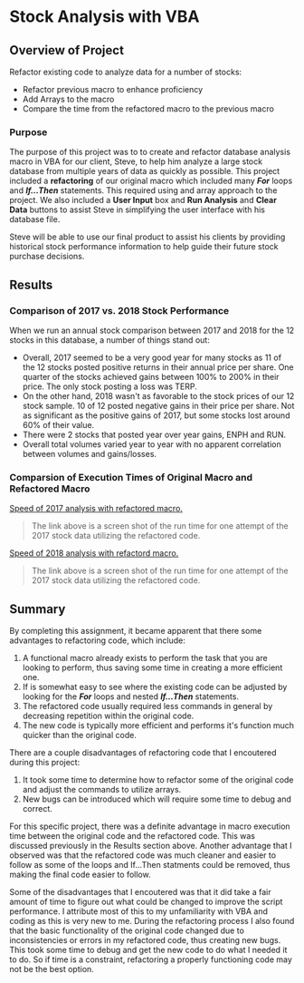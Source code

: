 # Stock Analysis with VBA

## Overview of Project

Refactor existing code to analyze data for a number of stocks:
- Refactor previous macro to enhance proficiency
- Add Arrays to the macro
- Compare the time from the refactored macro to the previous macro

### Purpose

  The purpose of this project was to to create and refactor database analysis macro in VBA for our client, Steve, to help him analyze a large stock database from multiple years of data as quickly as possible. This project included a **refactoring** of our original macro which included many ***For*** loops and ***If...Then*** statements. This required using and array approach to the project. We also included a **User Input** box and **Run Analysis** and **Clear Data** buttons to assist Steve in simplifying the user interface with his database file.
  
  Steve will be able to use our final product to assist his clients by providing historical stock performance information to help guide their future stock purchase decisions.

## Results

### Comparison of 2017 vs. 2018 Stock Performance

When we run an annual stock comparison between 2017 and 2018 for the 12 stocks in this database, a number of things stand out:
* Overall, 2017 seemed to be a very good year for many stocks as 11 of the 12 stocks posted positive returns in their annual price per share. One quarter of the stocks achieved gains between 100% to 200% in their price. The only stock posting a loss was TERP.
* On the other hand, 2018 wasn't as favorable to the stock prices of our 12 stock sample. 10 of 12 posted negative gains in their price per share. Not as significant as the positive gains of 2017, but some stocks lost around 60% of their value.
* There were 2 stocks that posted year over year gains, ENPH and RUN.
* Overall total volumes varied year to year with no apparent correlation between volumes and gains/losses.

### Comparsion of Execution Times of Original Macro and Refactored Macro

[Speed of 2017 analysis with refactored macro.](/Resources/VBA_Challenge_2017.png)

> The link above is a screen shot of the run time for one attempt of the 2017 stock data utilizing the refactored code.

[Speed of 2018 analysis with refactord macro.](/Resources/VBA_Challenge_2018.png)

> The link above is a screen shot of the run time for one attempt of the 2017 stock data utilizing the refactored code.

## Summary

By completing this assignment, it became apparent that there some advantages to refactoring code, which include:
1. A functional macro already exists to perform the task that you are looking to perform, thus saving some time in creating a more efficient one.
2. If is somewhat easy to see where the existing code can be adjusted by looking for the ***For*** loops and nested ***If...Then*** statements.
3. The refactored code usually required less commands in general by decreasing repetition within the original code. 
4. The new code is typically more efficient and performs it's function much quicker than the original code.

There are a couple disadvantages of refactoring code that I encoutered during this project:
1. It took some time to determine how to refactor some of the original code and adjust the commands to utilize arrays.
2. New bugs can be introduced which will require some time to debug and correct.

For this specific project, there was a definite advantage in macro execution time between the original code and the refactored code. This was discussed previously in the Results section above. Another advantage that I observed was that the refactored code was much cleaner and easier to follow as some of the loops and If...Then statments could be removed, thus making the final code easier to follow. 

Some of the disadvantages that I encoutered was that it did take a fair amount of time to figure out what could be changed to improve the script performance. I attribute most of this to my unfamiliarity with VBA and coding as this is very new to me. During the refactoring process I also found that the basic functionality of the original code changed due to inconsistencies or errors in my refactored code, thus creating new bugs. This took some time to debug and get the new code to do what I needed it to do. So if time is a constraint, refactoring a properly functioning code may not be the best option.
